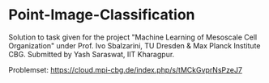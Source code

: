 # Point-Image-Classification
Solution to task given for the project "Machine Learning of Mesoscale Cell Organization" under Prof. Ivo Sbalzarini, TU Dresden &amp; Max Planck Institute CBG. Submitted by Yash Saraswat, IIT Kharagpur.

Problemset: https://cloud.mpi-cbg.de/index.php/s/tMCkGvprNsPzeJ7
